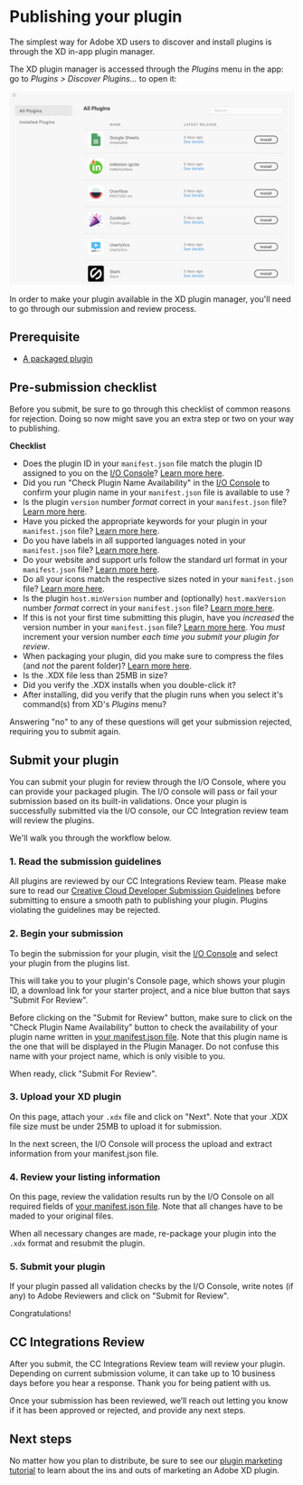 # Publishing your plugin

The simplest way for Adobe XD users to discover and install plugins is through the XD in-app plugin manager.

The XD plugin manager is accessed through the _Plugins_ menu in the app: go to _Plugins > Discover Plugins..._ to open it:

![XD Plugin Manager](/images/plugin-manager.png)

In order to make your plugin available in the XD plugin manager, you'll need to go through our submission and review process.


## Prerequisite

- [A packaged plugin](/distribution/packaging.md)


## Pre-submission checklist

Before you submit, be sure to go through this checklist of common reasons for rejection. Doing so now might save you an extra step or two on your way to publishing.

**Checklist**

- Does the plugin ID in your `manifest.json` file match the plugin ID assigned to you on the [I/O Console](https://console.adobe.io/plugins)? [Learn more here](/reference/structure/manifest.md#top-level-metadata).
- Did you run "Check Plugin Name Availability" in the [I/O Console](https://console.adobe.io/plugins) to confirm your plugin name in your `manifest.json` file is available to use ? 
- Is the plugin `version` number _format_ correct in your `manifest.json` file? [Learn more here](/reference/structure/manifest.md#top-level-metadata).
- Have you picked the appropriate keywords for your plugin in your `manifest.json` file? [Learn more here](/reference/structure/manifest.md#top-level-metadata). 
- Do you have labels in all supported languages noted in your `manifest.json` file? [Learn more here](/reference/structure/manifest.md#top-level-metadata). 
- Do your website and support urls follow the standard url format in your `manifest.json` file? [Learn more here](/reference/structure/manifest.md#top-level-metadata). 
- Do all your icons match the respective sizes noted in your `manifest.json` file? [Learn more here](/reference/structure/manifest.md#top-level-metadata).  
- Is the plugin `host.minVersion` number and (optionally) `host.maxVersion` number _format_ correct in your `manifest.json` file? [Learn more here](/reference/structure/manifest.md#top-level-metadata).
- If this is not your first time submitting this plugin, have you _increased_ the version number in your `manifest.json` file? [Learn more here](/reference/structure/manifest.md#top-level-metadata). You _must_ increment your version number _each time you submit your plugin for review_.
- When packaging your plugin, did you make sure to compress the files (and _not_ the parent folder)? [Learn more here](/distribution/packaging.md#1-compress-your-files-as-a-zip-file).
- Is the .XDX file less than 25MB in size?
- Did you verify the .XDX installs when you double-click it?
- After installing, did you verify that the plugin runs when you select it's command(s) from XD's _Plugins_ menu?

Answering "no" to any of these questions will get your submission rejected, requiring you to submit again.


## Submit your plugin

You can submit your plugin for review through the I/O Console, where you can provide your packaged plugin. The I/O console will pass or fail your submission based on its built-in validations. Once your plugin is successfully submitted via the I/O console, our CC Integration review team will review the plugins.

We'll walk you through the workflow below.

### 1. Read the submission guidelines

All plugins are reviewed by our CC Integrations Review team. Please make sure to read our [Creative Cloud Developer Submission Guidelines](https://partners.adobe.com/exchangeprogram/creativecloud/build/dev-submission-guidelines.html) before submitting to ensure a smooth path to publishing your plugin. Plugins violating the guidelines may be rejected.


### 2. Begin your submission

To begin the submission for your plugin, visit the [I/O Console](https://console.adobe.io/plugins) and select your plugin from the plugins list.

This will take you to your plugin's Console page, which shows your plugin ID, a download link for your starter project, and a nice blue button that says "Submit For Review".

Before clicking on the "Submit for Review" button, make sure to click on the "Check Plugin Name Availability" button to check the availability of your plugin name written in [your manifest.json file](/reference/structure/manifest.md#top-level-metadata). Note that this plugin name is the one that will be displayed in the Plugin Manager. Do not confuse this name with your project name, which is only visible to you.

When ready, click "Submit For Review".

### 3. Upload your XD plugin

On this page, attach your `.xdx` file and click on "Next". Note that your .XDX file size must be under 25MB to upload it for submission.

In the next screen, the I/O Console will process the upload and extract information from your manifest.json file. 

### 4. Review your listing information

On this page, review the validation results run by the I/O Console on all required fields of [your manifest.json file](/reference/structure/manifest.md#top-level-metadata). Note that all changes have to be maded to your original files. 

When all necessary changes are made, re-package your plugin into the `.xdx` format and resubmit the plugin.

### 5. Submit your plugin

If your plugin passed all validation checks by the I/O Console, write notes (if any) to Adobe Reviewers and click on "Submit for Review".

Congratulations!

## CC Integrations Review

After you submit, the CC Integrations Review team will review your plugin. Depending on current submission volume, it can take up to 10 business days before you hear a response. Thank you for being patient with us.

Once your submission has been reviewed, we’ll reach out letting you know if it has been approved or rejected, and provide any next steps.


## Next steps

No matter how you plan to distribute, be sure to see our [plugin marketing tutorial](./marketing) to learn about the ins and outs of marketing an Adobe XD plugin.
